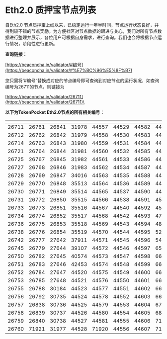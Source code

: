 # Eth2.0 质押宝节点列表

自Eth2.0 节点质押宝上线以来，已稳定运行一年半时间，节点运行状态良好，并得到较不错的节点奖励。为方便社区对节点数据的跟进与关心，我们对所有节点数据进行整理并展示，各位用户可根据自身需求，进行查询。我们也会将根据节点运行情况，阶段性进行更新。



**查询链接：**

[https://beaconcha.in/validator/#编号](https://beaconcha.in/validator/#%E7%BC%96%E5%8F%B7)

您只需将”#编号“替换成对应的节点编号即可查询到对应节点的运行状况，如查询编号为26711的节点，则链接为&#x20;

[https://beaconcha.in/validator/26711](https://beaconcha.in/validator/26711)\


**以下为TokenPocket Eth2.0节点的所有相关编号：**

<table data-header-hidden><thead><tr><th width="150"></th><th width="150"></th><th width="150"></th><th width="150"></th><th width="150"></th><th width="150"></th><th width="150"></th><th></th></tr></thead><tbody><tr><td>26711</td><td>26761</td><td>26841</td><td>31978</td><td>44557</td><td>44529</td><td>44582</td><td>44608</td></tr><tr><td>26712</td><td>26762</td><td>26842</td><td>31979</td><td>44558</td><td>44530</td><td>44583</td><td>44609</td></tr><tr><td>26714</td><td>26763</td><td>26843</td><td>31980</td><td>44559</td><td>44531</td><td>44584</td><td>44610</td></tr><tr><td>26721</td><td>26764</td><td>26844</td><td>31981</td><td>44560</td><td>44532</td><td>44585</td><td>44611</td></tr><tr><td>26725</td><td>26767</td><td>26845</td><td>31982</td><td>44561</td><td>44533</td><td>44586</td><td>44612</td></tr><tr><td>26727</td><td>26768</td><td>26846</td><td>31983</td><td>44562</td><td>44534</td><td>44587</td><td>44613</td></tr><tr><td>26728</td><td>26769</td><td>26847</td><td>34016</td><td>44563</td><td>44535</td><td>44588</td><td>44614</td></tr><tr><td>26729</td><td>26770</td><td>26848</td><td>35513</td><td>44564</td><td>44536</td><td>44589</td><td>44615</td></tr><tr><td>26730</td><td>26771</td><td>26849</td><td>35514</td><td>44565</td><td>44537</td><td>44590</td><td>44616</td></tr><tr><td>26731</td><td>26772</td><td>26850</td><td>35515</td><td>44566</td><td>44538</td><td>44591</td><td>45417</td></tr><tr><td>26733</td><td>26773</td><td>26851</td><td>35516</td><td>44567</td><td>44540</td><td>44592</td><td>45875</td></tr><tr><td>26734</td><td>26774</td><td>26852</td><td>35517</td><td>44568</td><td>44542</td><td>44593</td><td>47145</td></tr><tr><td>26736</td><td>26775</td><td>26853</td><td>35518</td><td>44569</td><td>44543</td><td>44594</td><td>48241</td></tr><tr><td>26738</td><td>26776</td><td>26854</td><td>35519</td><td>44570</td><td>44544</td><td>44595</td><td>52501</td></tr><tr><td>26742</td><td>26777</td><td>27642</td><td>37911</td><td>44571</td><td>44545</td><td>44596</td><td>54771</td></tr><tr><td>26745</td><td>26779</td><td>27644</td><td>39107</td><td>44572</td><td>44546</td><td>44597</td><td>65763</td></tr><tr><td>26750</td><td>26782</td><td>27645</td><td>40574</td><td>44573</td><td>44547</td><td>44598</td><td>66704</td></tr><tr><td>26751</td><td>26783</td><td>27646</td><td>42453</td><td>44574</td><td>44548</td><td>44599</td><td>66705</td></tr><tr><td>26752</td><td>26784</td><td>27647</td><td>44520</td><td>44575</td><td>44549</td><td>44600</td><td>66706</td></tr><tr><td>26753</td><td>26785</td><td>27648</td><td>44521</td><td>44576</td><td>44550</td><td>44601</td><td>66707</td></tr><tr><td>26755</td><td>26788</td><td>30184</td><td>44523</td><td>44577</td><td>44551</td><td>44602</td><td>66708</td></tr><tr><td>26756</td><td>26792</td><td>30735</td><td>44524</td><td>44578</td><td>44552</td><td>44603</td><td>66709</td></tr><tr><td>26757</td><td>26838</td><td>30736</td><td>44525</td><td>44579</td><td>44553</td><td>44604</td><td>67614</td></tr><tr><td>26758</td><td>26839</td><td>30737</td><td>44526</td><td>44580</td><td>44554</td><td>44605</td><td>68936</td></tr><tr><td>26759</td><td>26840</td><td>30738</td><td>44527</td><td>44581</td><td>44555</td><td>44606</td><td>71918</td></tr><tr><td>26760</td><td>71921</td><td>31977</td><td>44528</td><td>71920</td><td>44556</td><td>44607</td><td>71919</td></tr></tbody></table>
